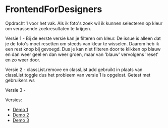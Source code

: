 # FrontendForDesigners
Opdracht 1 voor het vak.
Als ik foto's zoek wil ik kunnen selecteren op kleur om verassende zoekresultaten te krijgen.

Versie 1 - Bij de eerste versie kan je filteren om kleur. De issue is alleen dat je de foto's moet resetten om steeds van kleur te wisselen. Daarom heb ik een rest knop bij gevoegd. Dus je kan niet filteren door te klikken op blauw en dan weer geel en dan weer groen, maar van 'blauw' vervolgens 'reset' en zo weer door.

Versie 2 - classList.remove en classList.add gebruikt in plaats van classList.toggle dus het probleem van versie 1 is opgelost. Getest met gebruikers
ws

Versie 3 - 



Versies:


- [Demo 1](https://oege.ie.hva.nl/~farganm001/FFD_Opdracht1_Versie%231/)
- [Demo 2](https://oege.ie.hva.nl/~farganm001/FFD_Opdracht1_Versie%232/)
- [Demo 3](https://oege.ie.hva.nl/~farganm001/FFD_Opdracht1_Versie%232/)

